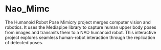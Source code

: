 # Nao_Mimc
The Humanoid Robot Pose Mimicry project merges computer vision and robotics. It uses the Mediapipe library to capture human upper body poses from images and transmits them to a NAO humanoid robot. This interactive project explores seamless human-robot interaction through the replication of detected poses.
